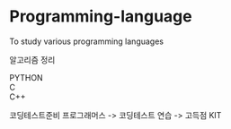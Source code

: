 # Programming-language
To study various programming languages

알고리즘 정리 
   
PYTHON   
C   
C++   
   
코딩테스트준비
프로그래머스 -> 코딩테스트 연습 -> 고득점 KIT
